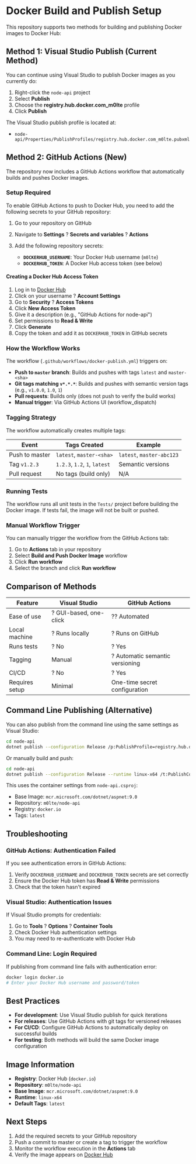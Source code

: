 # Docker Build and Publish Setup

This repository supports two methods for building and publishing Docker images to Docker Hub:

## Method 1: Visual Studio Publish (Current Method)

You can continue using Visual Studio to publish Docker images as you currently do:

1. Right-click the `node-api` project
2. Select **Publish**
3. Choose the **registry.hub.docker.com_m0lte** profile
4. Click **Publish**

The Visual Studio publish profile is located at:
- `node-api/Properties/PublishProfiles/registry.hub.docker.com_m0lte.pubxml`

## Method 2: GitHub Actions (New)

The repository now includes a GitHub Actions workflow that automatically builds and pushes Docker images.

### Setup Required

To enable GitHub Actions to push to Docker Hub, you need to add the following secrets to your GitHub repository:

1. Go to your repository on GitHub
2. Navigate to **Settings** ? **Secrets and variables** ? **Actions**
3. Add the following repository secrets:

   - **`DOCKERHUB_USERNAME`**: Your Docker Hub username (`m0lte`)
   - **`DOCKERHUB_TOKEN`**: A Docker Hub access token (see below)

#### Creating a Docker Hub Access Token

1. Log in to [Docker Hub](https://hub.docker.com/)
2. Click on your username ? **Account Settings**
3. Go to **Security** ? **Access Tokens**
4. Click **New Access Token**
5. Give it a description (e.g., "GitHub Actions for node-api")
6. Set permissions to **Read & Write**
7. Click **Generate**
8. Copy the token and add it as `DOCKERHUB_TOKEN` in GitHub secrets

### How the Workflow Works

The workflow (`.github/workflows/docker-publish.yml`) triggers on:

- **Push to `master` branch**: Builds and pushes with tags `latest` and `master-<sha>`
- **Git tags matching `v*.*.*`**: Builds and pushes with semantic version tags (e.g., `v1.0.0`, `1.0`, `1`)
- **Pull requests**: Builds only (does not push to verify the build works)
- **Manual trigger**: Via GitHub Actions UI (workflow_dispatch)

### Tagging Strategy

The workflow automatically creates multiple tags:

| Event | Tags Created | Example |
|-------|-------------|---------|
| Push to master | `latest`, `master-<sha>` | `latest`, `master-abc123` |
| Tag `v1.2.3` | `1.2.3`, `1.2`, `1`, `latest` | Semantic versions |
| Pull request | No tags (build only) | N/A |

### Running Tests

The workflow runs all unit tests in the `Tests/` project before building the Docker image. If tests fail, the image will not be built or pushed.

### Manual Workflow Trigger

You can manually trigger the workflow from the GitHub Actions tab:

1. Go to **Actions** tab in your repository
2. Select **Build and Push Docker Image** workflow
3. Click **Run workflow**
4. Select the branch and click **Run workflow**

## Comparison of Methods

| Feature | Visual Studio | GitHub Actions |
|---------|--------------|----------------|
| Ease of use | ? GUI-based, one-click | ?? Automated |
| Local machine | ? Runs locally | ? Runs on GitHub |
| Runs tests | ? No | ? Yes |
| Tagging | Manual | ? Automatic semantic versioning |
| CI/CD | ? No | ? Yes |
| Requires setup | Minimal | One-time secret configuration |

## Command Line Publishing (Alternative)

You can also publish from the command line using the same settings as Visual Studio:

```bash
cd node-api
dotnet publish --configuration Release /p:PublishProfile=registry.hub.docker.com_m0lte
```

Or manually build and push:

```bash
cd node-api
dotnet publish --configuration Release --runtime linux-x64 /t:PublishContainer
```

This uses the container settings from `node-api.csproj`:
- Base Image: `mcr.microsoft.com/dotnet/aspnet:9.0`
- Repository: `m0lte/node-api`
- Registry: `docker.io`
- Tags: `latest`

## Troubleshooting

### GitHub Actions: Authentication Failed

If you see authentication errors in GitHub Actions:
1. Verify `DOCKERHUB_USERNAME` and `DOCKERHUB_TOKEN` secrets are set correctly
2. Ensure the Docker Hub token has **Read & Write** permissions
3. Check that the token hasn't expired

### Visual Studio: Authentication Issues

If Visual Studio prompts for credentials:
1. Go to **Tools** ? **Options** ? **Container Tools**
2. Check Docker Hub authentication settings
3. You may need to re-authenticate with Docker Hub

### Command Line: Login Required

If publishing from command line fails with authentication error:

```bash
docker login docker.io
# Enter your Docker Hub username and password/token
```

## Best Practices

- **For development**: Use Visual Studio publish for quick iterations
- **For releases**: Use GitHub Actions with git tags for versioned releases
- **For CI/CD**: Configure GitHub Actions to automatically deploy on successful builds
- **For testing**: Both methods will build the same Docker image configuration

## Image Information

- **Registry**: Docker Hub (`docker.io`)
- **Repository**: `m0lte/node-api`
- **Base Image**: `mcr.microsoft.com/dotnet/aspnet:9.0`
- **Runtime**: `linux-x64`
- **Default Tags**: `latest`

## Next Steps

1. Add the required secrets to your GitHub repository
2. Push a commit to master or create a tag to trigger the workflow
3. Monitor the workflow execution in the **Actions** tab
4. Verify the image appears on [Docker Hub](https://hub.docker.com/r/m0lte/node-api)
